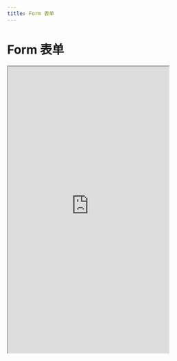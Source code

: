 ```yaml
---
title: Form 表单
---
```


# Form 表单

<iframe src="https://cfg-design.github.io/cfgd-uniapp3/#/pages/form/index" style="width: 375px; height: 667px" />

### 基本使用

```vue-html
<c-form>
  <c-form-item label="账号">
    <c-input placeholder="用户名" />
  </c-form-item>
</c-form>
```

### 验证规则 {#rules}

添加对 trigger 支持； 值有： 'input' 、 'change' 、 'blur' 和 'focus' 。

其它参数详情请查看 [async-validator](https://github.com/yiminghe/async-validator) 。

```ts
import type { FormRules, RadioProps } from '@/uni_modules/cfg-design'
import { ref } from 'vue'
import CForm from '@/uni_modules/cfg-design/components/c-form/c-form.vue'
import Form1 from './form1.vue'

const defaultFormData = {
  nickName: '',
  name: 'user0',
  pass: '',
  pass2: '',
  brief: '',
  hobby: [],
  agreement: false,
  sex: '',
  sync: false,
  age: 17
}

const sexs: RadioProps[] = [
  { text: '男', value: '1' },
  { text: '女', value: '2' },
  { text: '保密[no-feedback]', value: '3', noFeedback: true }
]

const formRef = ref<InstanceType<typeof CForm>>()
const formData = ref({ ...defaultFormData })
const rules: FormRules = {
  name: [
    {
      required: true,
      message: '用户名不能为空',
      trigger: 'input'
    }
  ],
  pass: [
    {
      required: true,
      message: '密码不能为空',
      trigger: ['input']
    }
  ],
  pass2: [
    {
      required: true,
      message: '密码2不能为空',
      trigger: ['input', 'blur']
    },
    {
      // 小程序不支持方法传参。需要使用 formRef.value!.setRules(rules) 来设置
      validator: () => formData.value.pass === formData.value.pass2,
      message: '两次密码输入不同',
      trigger: 'blur'
    },
  ],
  hobby: [
    {
      required: true,
      type: 'array',
      message: '请选择你的爱好',
      trigger: 'change'
    }
  ],
  sex: [
    {
      required: true,
      message: '请选择性别',
      trigger: ['change']
    }
  ],
  brief: [
    {
      required: true,
      message: '简介不能为空',
      trigger: 'input'
    }
  ],
  agreement: [
    {
      required: true,
      type: 'enum',
      enum: [true],
      message: '请选择阅读并同意协议',
      trigger: 'change'
    }
  ],
  sync: [
    {
      required: true,
      type: 'enum',
      enum: [true],
      message: '请开启同步',
      trigger: 'change'
    }
  ],
  age: [
    {
      required: true,
      type: 'number',
      min: 18,
      message: '年龄太小',
      trigger: 'change'
    }
  ],
}

const onSubmit = () => {
  formRef.value?.validate((errors) => {
    console.log(errors)
    if (errors) {
      uni.showToast({
        title: errors[0].message,
        icon: 'error'
      })
      return
    }

    uni.showToast({ title: 'submitting' })
  })
}
const onReset = () => formRef.value!.reset()
const clear = () => formRef.value!.clear()
const restoreValidation = () => formRef.value!.restoreValidation()
```

```vue-html
<c-form
  ref="formRef"
  v-model:value="formData"
  :rules="rules"
  :item="{ labelWidth: 120 }"
>
  <c-form-item no-label no-border-bottom>
    <c-row gutter="10rpx">
      <c-col>
        <c-button color="warning" text="清空校验结果" width="100%" @click="restoreValidation" />
      </c-col>
      <c-col>
        <c-button color="success" text="清空数据" width="100%" @click="clear" />
      </c-col>
      <c-col>
        <c-button color="error" text="重置" width="100%" form-type="reset" @click="onReset" />
      </c-col>
      <c-col>
        <c-button color="primary" text="提交" width="100%" form-type="submit" @click="onSubmit" />
      </c-col>
    </c-row>
  </c-form-item>
  <c-form-item label="昵称">
    <c-input v-model:value="formData.nickName" placeholder="昵称" />
  </c-form-item>
  <c-form-item label="账号" path="name">
    <c-input v-model:value="formData.name" placeholder="用户名" clearable />
  </c-form-item>
  <c-form-item label="密码" path="pass">
    <c-input v-model:value="formData.pass" password placeholder="密码" auto-focus clearable />
  </c-form-item>
  <c-form-item label="密码2" path="pass2">
    <c-input v-model:value="formData.pass2" password placeholder="再次输入密码" border />
  </c-form-item>
  <c-form-item label="密码2" path="pass2">
    <c-input v-model:value="formData.pass2" password placeholder="input: no-feedback" border no-feedback />
  </c-form-item>
  <c-form-item label="密码2" path="pass2" no-feedback>
    <c-input v-model:value="formData.pass2" password placeholder="form-item: no-feedback" border />
  </c-form-item>
  <c-form-item label="爱好" path="hobby">
    <c-checkbox-group v-model:value="formData.hobby" c="row">
      <c-checkbox text="看电影" />
      <c-checkbox text="听音乐[no-feedback]" no-feedback />
    </c-checkbox-group>
  </c-form-item>
  <c-form-item label="性别" path="sex">
    <c-radio-group v-model:value="formData.sex" c="row" :items="sexs" />
  </c-form-item>
  <c-form-item label="同步" path="sync">
    <c-switch v-model:value="formData.sync" round />
    <c-switch v-model:value="formData.sync" no-feedback un-checked-text="no-feedback" checked-text="no-feedback" />
  </c-form-item>
  <c-form-item label="年龄" path="age">
    <c-input-number v-model:value="formData.age" />
  </c-form-item>
  <c-form-item label="简介" path="brief">
    <c-textarea v-model:value="formData.brief" placeholder="简介" height="100rpx" />
  </c-form-item>
  <c-form-item label="协议" path="agreement">
    <c-checkbox v-model:checked="formData.agreement">
      <c-text>已阅读并同意</c-text><c-text color="primary" @click.stop="">《xxxxxxxxxx》</c-text><c-text>协议</c-text>
    </c-checkbox>
  </c-form-item>
</c-form>
```

### API

### Form Props {#props}

| 名称             | 类型                         | 默认值             | 版本           | 说明           |
|:----------------|:-----------------------------|:------------------|:--------------|:--------------|
| c               | string                       | default           |               | 配置名。[使用说明](/guide/props.html#config)    |
| props           | FormProps                    | undefined         |               | 全部 props 。 [使用说明](/guide/props.html) |
| c-class         | HTMLAttributes['class']      | undefined         |               | 自定义类名 |
| c-style         | HTMLAttributes['style']      | undefined         |               | 自定义样式 |
| value           | Record<string, any>          | undefined         |               | 表单数据对象 |
| rules           | FormRules                    | undefined         |               | [验证规则](#rules)。[async-validator](https://github.com/yiminghe/async-validator)  |
| disabled        | boolean                      | undefined         |               | 是否禁用 |
| item            | FormItemProps                | undefined         |               | [FormItemProps](#form-item-props)  |

### FormItem Props {#form-item-props}

| 名称             | 类型                         | 默认值             | 版本           | 说明           |
|:----------------|:----------------------------|:------------------|:--------------|:--------------|
| c                | string                     | default           |               | 配置名。[使用说明](/guide/props.html#config)    |
| props            | FormProps                  | undefined         |               | 全部 props 。 [使用说明](/guide/props.html) |
| c-class          | HTMLAttributes['class']    | undefined         |               | 自定义类名 |
| c-style          | HTMLAttributes['style']    | undefined         |               | 自定义样式 |
| main-class       | HTMLAttributes['class']    | undefined         |               | main 的自定义类名 |
| main-style       | HTMLAttributes['style']    | undefined         |               | main 的自定义样式 |
| label-class      | HTMLAttributes['class']    | undefined         |               | label 的自定义类名 |
| label-style      | HTMLAttributes['style']    | undefined         |               | label 的自定义样式 |
| content-class    | HTMLAttributes['class']    | undefined         |               | content 的自定义类名 |
| content-style    | HTMLAttributes['style']    | undefined         |               | content 的自定义样式 |
| size             | string \| number           | undefined         |               | 字体大小。 [使用说明](/guide/font-sizes.html) |
| path             | string                     | undefined         |               | CForm value 对象的属性名，用于校验 |
| label            | string                     | undefined         |               | 标签文字 |
| label-placement  | 'left' \| 'top'            | undefined         |               | 标签显示的位置 |
| label-width      | string \| number           | undefined         |               | 标签的宽度 |
| label-for        | string                     | undefined         |               | 绑定控件的 id  |
| label-text-props | TextProps                  | undefined         |               | 标签文字。[TextProps](/components/text.html#props)  |
| right-icon       | string                     | undefined         |               | 右边图标名称或代码 |
| right-icon-props | IconProps                  | undefined         |               | [IconProps](/components/icon.html#props)  |
| error-props      | TextProps                  | undefined         |               | [TextProps](/components/text.html#props)  |
| disabled         | boolean                    | undefined         |               | 是否禁用 |
| no-feedback      | boolean                    | undefined         |               | 是否不展示校验反馈 |
| no-label         | boolean                    | undefined         |               | 是否展示标签 |
| no-require-mark  | boolean                    | undefined         |               | 是否展示必填的星号 |
| no-border-bottom | boolean                    | undefined         |               | 是否不显示表单项的下划线边框 |
| line-props       | LineProps                  | undefined         |               | 下划线边框。[LineProps](/components/line.html#props) |

### FormItem Slots {#form-item-slots}

| 名称             | 参数                              | 说明           |
|:----------------|:--------------------------------- |:--------------|
| default         | ()                                | 自定义 content 左边的内容 |
| label           | ()                                | 自定义 label  |
| error           | ({ errMsg: string \| undefined }) | 自定义错误提示 |


### Form Methods {#methods}

| 名称                  | 类型                                                                                                                 | 说明               |
|:---------------------|:---------------------------------------------------------------------------------------------------------------------|:------------------|
| setRules             | (rules: FormRules) => void                                                                                           | 设置验证规则。用来解决小程序 props 不能传方法问题。 |
| validate             | (callback?: (errors: ValidateError[] \| null, fields: ValidateFieldsError \| Values) => void) => Promise\<Values\>   | 验证表单 |
| validateField        | (field: string, callback?: ValidateCallback, trigger?: ValidationTrigger) => Promise\<Values\>                       | 对表单某个字段进行验证。 callback 同跟 validate 一样           |
| restoreValidation    | () => void                                                                                                           | 清空校验结果           |
| clear                | () => void                                                                                                           | 删除表单数据，并清空校验结果           |
| reset                | () => void                                                                                                           | 还原表单数据，并清空校验结果           |

### Form Events {#events}

| 名称             | 参数                                    | 说明           |
|:----------------|:----------------------------------------|:--------------|
| submit          | (event: any) => void                    | 携带 form 中的数据触发 submit 事件，event.detail = {value : {'name': 'value'} , formId: ''}，report-submit 为 true 时才会返回 formId |
| reset           | (event: any) => void                    | 表单重置时会触发 reset 事件 |
| update:value    | (value: FormProps['value']) => void     | value change 时触发 |

### Form Provides {#provide}

```ts
import {
  formInjectionKeyDisabled,
  formInjectionKeyFieldsErrors,
  formInjectionKeyItemProps,
  formInjectionKeyRules,
  formInjectionKeyValidateField
} from '@/uni_modules/cfg-design'
```

| 名称                                | 类型                                                    | 说明               |
|:-----------------------------------|:--------------------------------------------------------|:------------------|
| formInjectionKeyRules              | InjectionKey\<Ref\<FormRules\>\> = Symbol()             | 验证规则               |
| formInjectionKeyDisabled           | InjectionKey\<Ref\<boolean\>\> = Symbol()               | 是否禁用               |
| formInjectionKeyItemProps          | InjectionKey\<Ref\<FormItemProps\>\> = Symbol()         | [FormItemProps](#form-item-props)               |
| formInjectionKeyFieldsErrors       | InjectionKey\<Ref\<ValidateFieldsError\>\> = Symbol()   | 验证错误结果数据               |
| formInjectionKeyValidateField      | InjectionKey\<FormValidateField\> = Symbol()            | 对表单某个字段进行验证， 跟 Methods validateField 相同|


### FormItem Provides {#form-item-provide}

```ts
import {
  formItemInjectionKeyDisabled,
  formItemInjectionKeyNoFeedback,
  formItemInjectionKeyPath,
  formItemInjectionKeySize
} from '@/uni_modules/cfg-design'
```

| 名称                                | 类型                                                      | 说明               |
|:-----------------------------------|:----------------------------------------------------------|:------------------|
| formItemInjectionKeySize           | InjectionKey\<Ref\<string\>\> = Symbol()                  | 字体大小               |
| formItemInjectionKeyDisabled       | InjectionKey\<Ref\<boolean\>\> = Symbol()                 | 是否禁用               |
| formItemInjectionKeyPath           | InjectionKey\<Ref\<string\>\> = Symbol()                  | CForm value 对象的属性名，用于校验               |
| formItemInjectionKeyNoFeedback     | InjectionKey\<Ref\<boolean\>\> = Symbol()                 | 是否不展示校验反馈               |
